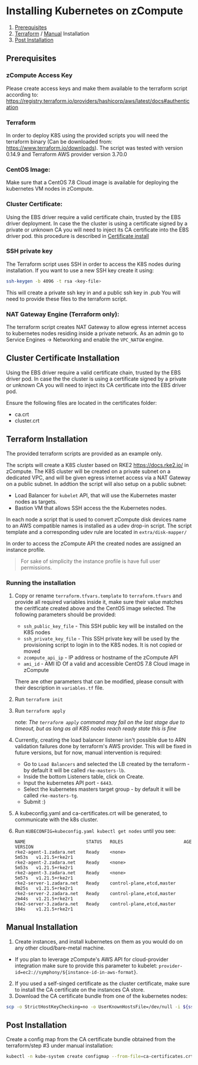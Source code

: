 # Installing Kubernetes on zCompute

1. [Prerequisites](#prerequisites)
2. [Terraform](#terraform-installation) / [Manual](#manual-installation) Installation
3. [Post Installation](#post-installation)

## Prerequisites

### zCompute Access Key

Please create access keys and make them available to the terraform script according to: https://registry.terraform.io/providers/hashicorp/aws/latest/docs#authentication

### Terraform

In order to deploy K8S using the provided scripts you will need the terraform binary (Can be downloaded from: https://www.terraform.io/downloads). The script was tested with version 0.14.9 and Terraform AWS provider version 3.70.0

### CentOS Image:

Make sure that a CentOS 7.8 Cloud image is available for deploying the kubernetes VM nodes in zCompute.

### Cluster Certificate:

Using the EBS driver require a valid certificate chain, trusted by the EBS driver deployment.
In case the the cluster is using a certificate signed by a private or unknown CA you will need to inject its CA certificate into the EBS driver pod.
this procedure is described in [Certificate install](#cluster-certificate-installation)

### SSH private key

The Terraform script uses SSH in order to access the K8S nodes during installation.
If you want to use a new SSH key create it using:

```sh
ssh-keygen -b 4096 -t rsa <key-file>
```

This will create a private ssh key in <key-file> and a public ssh key in <key-file>.pub
You will need to provide these files to the terraform script.

### NAT Gateway Engine (Terraform only):

The terraform script creates NAT Gateway to allow egress internet access to kubernetes nodes residing inside a private network.
As an admin go to Service Engines -> Networking and enable the `VPC_NATGW` engine.

## Cluster Certificate Installation

Using the EBS driver require a valid certificate chain, trusted by the EBS driver pod.
In case the the cluster is using a certificate signed by a private or unknown CA you will need to inject its CA certificate into the EBS driver pod.

Ensure the following files are located in the certificates folder:

- ca.crt
- cluster.crt

## Terraform Installation

The provided terraform scripts are provided as an example only.

The scripts will create a K8S cluster based on RKE2 https://docs.rke2.io/ in zCompute.
The K8S cluster will be created on a private subnet on a dedicated VPC, and will be given egress internet access via a NAT Gateway on a public subnet.
In addtion the script will also setup on a public subnet:

- Load Balancer for `kubelet` API, that will use the Kubernetes master nodes as targets.
- Bastion VM that allows SSH access the the Kubernetes nodes.

In each node a script that is used to convert zCompute disk devices name to an AWS compatible names is installed as a udev drop-in script.
The script template and a corresponding udev rule are located in `extra/disk-mapper/`

In order to access the zCompute API the created nodes are assigned an instance profile.

> For sake of simplicity the instance profile is have full user permissions.

### Running the installation

1. Copy or rename `terraform.tfvars.template` to `terraform.tfvars` and provide all required variables inside it, make sure their value matches the ceritficate created above and the CentOS image selected.
   The following parameters should be provided:

   - `ssh_public_key_file` - This SSH public key will be installed on the K8S nodes
   - `ssh_private_key_file` - This SSH private key will be used by the provisioning script to login in to the K8S nodes. It is not copied or moved
   - `zcompute_api_ip` - IP address or hostname of the zCompute API
   - `ami_id` - AMI ID Of a valid and accessible CentOS 7.8 Cloud image in zCompute

   There are other parameters that can be modified, please consult with their description in `variables.tf` file.

2. Run `terraform init`
3. Run `terraform apply`

   note: _The `terraform apply` command may fail on the last stage due to timeout, but as long as all K8S nodes reach ready state this is fine_

4. Currently, creating the load balancer listener isn't possible due to ARN validation failures done by terraform's AWS provider.
   This will be fixed in future versions, but for now, manual intervention is required:

   - Go to `Load Balancers` and selected the LB created by the terraform - by default it will be called `rke-masters-lb`.
   - Inside the bottom Listeners table, click on Create.
   - Input the kubernetes API port - `6443`.
   - Select the kubernetes masters target group - by default it will be called `rke-masters-tg`.
   - Submit :)

5. A kubeconfig.yaml and ca-certificates.crt will be generated, to communicate with the k8s cluster.
6. Run `KUBECONFIG=kubeconfig.yaml kubectl get nodes` until you see:

   ```shell
   NAME                       STATUS   ROLES                       AGE     VERSION
   rke2-agent-1.zadara.net    Ready    <none>                      5m53s   v1.21.5+rke2r1
   rke2-agent-2.zadara.net    Ready    <none>                      5m53s   v1.21.5+rke2r1
   rke2-agent-3.zadara.net    Ready    <none>                      5m57s   v1.21.5+rke2r1
   rke2-server-1.zadara.net   Ready    control-plane,etcd,master   8m25s   v1.21.5+rke2r1
   rke2-server-2.zadara.net   Ready    control-plane,etcd,master   2m44s   v1.21.5+rke2r1
   rke2-server-3.zadara.net   Ready    control-plane,etcd,master   104s    v1.21.5+rke2r1
   ```

## Manual Installation

1. Create instances, and install kubernetes on them as you would do on any other cloud/bare-metal machine.

- If you plan to leverage zCompute's AWS API for cloud-provider integration make sure to provide this parameter to kubelet: `provider-id=ec2://symphony/${instance-id-in-aws-format}`.

2. If you used a self-singed certificate as the cluster certificate, make sure to install the CA certificate on the instances CA store.
3. Download the CA certificate bundle from one of the kubernetes nodes:

```sh
scp -o StrictHostKeyChecking=no -o UserKnownHostsFile=/dev/null -i ${ssh_private_key_file} centos@${kubernetes-node-public-ip}:/etc/pki/ca-trust/extracted/pem/tls-ca-bundle.pem ca-certificates.crt
```

## Post Installation

Create a config map from the CA certificate bundle obtained from the terraform/step #3 under manual installation:

```sh
kubectl -n kube-system create configmap --from-file=ca-certificates.crt symphony-ca-certificates-bundle
```
